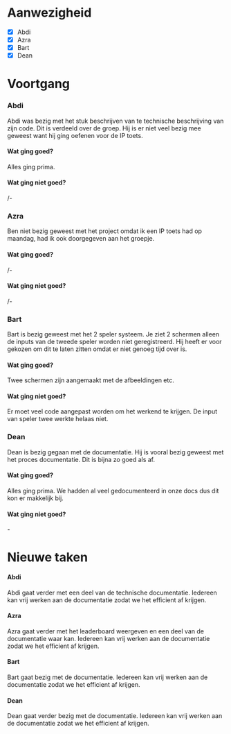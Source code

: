 # Aanwezigheid
- [x] Abdi
- [x] Azra
- [x] Bart
- [x] Dean

# Voortgang
### Abdi
Abdi was bezig met het stuk beschrijven van te technische beschrijving van zijn code. 
Dit is verdeeld over de groep. Hij is er niet veel bezig mee geweest want hij ging oefenen
voor de IP toets. 
#### Wat ging goed?
Alles ging prima.
#### Wat ging niet goed?
/-

### Azra
Ben niet bezig geweest met het project omdat ik een IP toets had op maandag, had ik ook
doorgegeven aan het groepje. 
#### Wat ging goed?
/-
#### Wat ging niet goed?
/-

### Bart
Bart is bezig geweest met het 2 speler systeem. Je ziet 2 schermen alleen de inputs
van de tweede speler worden niet geregistreerd. Hij heeft er voor gekozen om dit te laten
zitten omdat er niet genoeg tijd over is.
#### Wat ging goed?
Twee schermen zijn aangemaakt met de afbeeldingen etc. 
#### Wat ging niet goed?
Er moet veel code aangepast worden om het werkend te krijgen. De input van speler twee
werkte helaas niet. 

### Dean
Dean is bezig gegaan met de documentatie. Hij is vooral bezig geweest met het proces
documentatie. Dit is bijna zo goed als af. 
#### Wat ging goed?
Alles ging prima. We hadden al veel gedocumenteerd in onze docs dus dit kon er makkelijk bij.
#### Wat ging niet goed?
\-

# Nieuwe taken
#### Abdi
Abdi gaat verder met een deel van de technische documentatie. Iedereen kan vrij werken aan de documentatie
zodat we het efficient af krijgen.
#### Azra
Azra gaat verder met het leaderboard weergeven en een deel van de documentatie waar kan. 
Iedereen kan vrij werken aan de documentatie zodat we het efficient af krijgen.
#### Bart
Bart gaat bezig met de documentatie. Iedereen kan vrij werken aan de documentatie
zodat we het efficient af krijgen.
#### Dean
Dean gaat verder bezig met de documentatie. Iedereen kan vrij werken aan de documentatie
zodat we het efficient af krijgen.